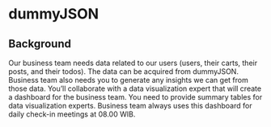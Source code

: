 # dummyJSON

## Background
Our business team needs data related to our users (users, their carts, their posts, and their todos). The data can be acquired from dummyJSON. Business team also needs you to generate any insights we can get from those data. You’ll collaborate with a data visualization expert that will create a dashboard for the business team. You need to provide summary tables for data visualization experts. Business team always uses this dashboard for daily check-in meetings at 08.00 WIB.
